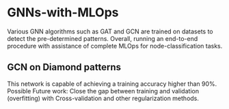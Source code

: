 # GNNs-with-MLOps
Various GNN algorithms such as GAT and GCN are trained on datasets to detect the pre-determined patterns. Overall, running an end-to-end procedure with assistance of complete MLOps for node-classification tasks.
## GCN on Diamond patterns 
This network is capable of achieving a training accuracy higher than 90%. 
Possible Future work: Close the gap between training and validation (overfitting) with Cross-validation and other regularization methods.
